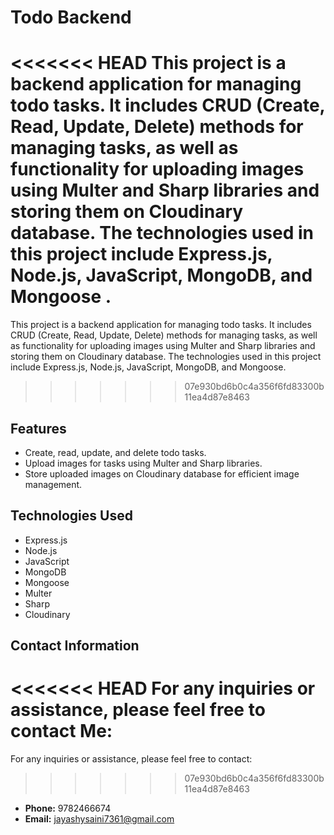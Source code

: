 # Todo Backend

<<<<<<< HEAD
This project is a backend application for managing todo tasks. It includes CRUD (Create, Read, Update, Delete) methods for managing tasks, as well as functionality for uploading images using Multer and Sharp libraries and storing them on Cloudinary database. The technologies used in this project include Express.js, Node.js, JavaScript, MongoDB, and Mongoose .
=======
This project is a backend application for managing todo tasks. It includes CRUD (Create, Read, Update, Delete) methods for managing tasks, as well as functionality for uploading images using Multer and Sharp libraries and storing them on Cloudinary database. The technologies used in this project include Express.js, Node.js, JavaScript, MongoDB, and Mongoose.
>>>>>>> 07e930bd6b0c4a356f6fd83300b11ea4d87e8463

## Features

- Create, read, update, and delete todo tasks.
- Upload images for tasks using Multer and Sharp libraries.
- Store uploaded images on Cloudinary database for efficient image management.

## Technologies Used

- Express.js
- Node.js
- JavaScript
- MongoDB
- Mongoose
- Multer
- Sharp
- Cloudinary

## Contact Information

<<<<<<< HEAD
For any inquiries or assistance, please feel free to contact Me:
=======
For any inquiries or assistance, please feel free to contact:
>>>>>>> 07e930bd6b0c4a356f6fd83300b11ea4d87e8463

- **Phone:** 9782466674
- **Email:** jayashysaini7361@gmail.com
